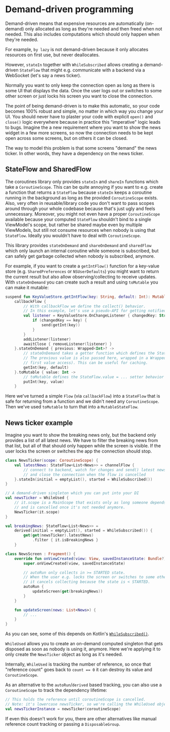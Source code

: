 # Demand-driven programming

Demand-driven means that expensive resources are automatically (on-demand) only allocated as long as they're needed and then freed when not needed.
This also includes computations which should only happen when they're needed.

For example, `by lazy` is not demand-driven because it only allocates resources on first use, but never deallocates.

However, `stateIn` together with `WhileSubscribed` allows creating a demand-driven `StateFlow` that might e.g. communicate with a backend via a WebSocket (let's say a news ticker).

Normally you want to only keep the connection open as long as there is some UI that displays the data.
Once the user logs out or switches to some other screen or just locks his screen you want to close the connection.

The point of being demand-driven is to make this automatic, so your code becomes 100% robust and simple, no matter in which way you change your UI.
You should never have to plaster your code with explicit `open()` and `close()` logic everywhere because in practice this "imperative" logic leads to bugs.
Imagine the a new requirement where you want to show the news widget in a few more screens, so now the connection needs to be kept open across some screens, but on others it can be closed.

The way to model this problem is that some screens "demand" the news ticker.
In other words, they have a dependency on the news ticker.

## StateFlow and SharedFlow

The coroutines library only provides `stateIn` and `shareIn` functions which take a `CoroutineScope`.
This can be quite annoying if you want to e.g. create a function that returns a `StateFlow` because
`stateIn` keeps a coroutine running in the background as long as the provided `CoroutineScope` exists.
Also, very often in reusable/library code you don't want to pass scopes around through your whole codebase because
that's just ugly and feels unnecessary. Moreover, you might not even have a proper `CoroutineScope` available because
your computed `StateFlow` shouldn't bind to a single ViewModel's scope, but rather be shared maybe even by multiple
ViewModels, but still not consume resources when nobody is using that `StateFlow`.
Ideally you wouldn't have to deal with `CoroutineScope`.

This library provides `stateOnDemand` and `shareOnDemand` and `sharedFlow` which only launch an internal coroutine
while someone is subscribed, but can safely get garbage collected when nobody is subscribed, anymore.

For example, if you want to create a `getIntFlow()` function for a key-value store (e.g. `SharedPreferences` or `NSUserDefaults`) you might want to return the current result but also allow observing/collecting to receive updates.
With `stateOnDemand` you can create such a result and using `toMutable` you can make it mutable:

```kotlin
suspend fun KeyValueStore.getIntFlow(key: String, default: Int): MutableStateFlow<Int> =
    callbackFlow {
        // With callbackFlow we define the collect() behavior.
        // In this example, let's use a pseudo-API for getting notified whenever a key gets updated:
        val listener = KeyValueStore.OnChangeListener { changedKey: String ->
            if (changedKey == key) {
                send(getInt(key))
            }
        }
        addListener(listener)
        awaitClose { removeListener(listener) }
    }.stateOnDemand { previous: Wrapped<Int>? ->
        // stateOnDemand takes a getter function which defines the StateFlow.value behavior when nobody collects.
        // The previous value is also passed here, wrapped in a Wrapped() instance (which can be null if this is the
        // first value access). This can be useful for caching.
        getInt(key, default)
    }.toMutable { value: Int ->
        // toMutable defines the StateFlow.value = ... setter behavior
        putInt(key, value)
    }
```

Here we've turned a simple `Flow` (via `callbackFlow`) into a `StateFlow` that is safe for returning from a function
and we didn't need any `CoroutineScope`. Then we've used `toMutable` to turn that into a `MutableStateFlow`.

## News ticker example

Imagine you want to show the breaking news only, but the backend only provides a list of all latest news.
We have to filter the breaking news from that list, but all of that should only happen while the screen is visible.
If the user locks the screen or switches the app the connection should stop.

```kotlin
class NewsTicker(scope: CoroutineScope) {
    val latestNews: StateFlow<List<News>> = channelFlow {
        // connect to backend, watch for changes and send() latest news,
        // and close the connection when the flow is cancelled
    }.stateIn(initial = emptyList(), started = WhileSubscribed())
}

// A demand-driven singleton which you can put into your DI
val newsTicker = WhileUsed {
    // it.scope is a MainScope that exists only as long someone depends on newsTicker
    // and is cancelled once it's not needed anymore.
    NewsTicker(it.scope)
}

val breakingNews: StateFlow<List<News>> =
    derived(initial = emptyList(), started = WhileSubscribed()) {
        get(get(newsTicker).latestNews)
            .filter { it.isBreakingNews }
    }

class NewsScreen : Fragment() {
    override fun onViewCreated(view: View, savedInstanceState: Bundle?) {
        super.onViewCreated(view, savedInstanceState)

        // autoRun only collects in >= STARTED state.
        // When the user e.g. locks the screen or switches to some other app,
        // it cancels collecting because the state is < STARTED.
        autoRun {
            updateScreen(get(breakingNews))
        }
    }

    fun updateScreen(news: List<News>) {
        // ...
    }
}
```

As you can see, some of this depends on Kotlin's [`WhileSubscribed()`](https://kotlin.github.io/kotlinx.coroutines/kotlinx-coroutines-core/kotlinx.coroutines.flow/-sharing-started/-while-subscribed.html).

`WhileUsed` allows you to create an on-demand computed singleton that gets disposed as soon as nobody is using it, anymore.
Here we're applying it to only create the `NewsTicker` object as long as it's needed.

Internally, `WhileUsed` is tracking the number of reference, so once that "reference count" goes back to `count == 0` it can destroy its value and `CoroutineScope`.

As an alternative to the `autoRun`/`derived` based tracking, you can also use a `CoroutineScope` to track the dependency lifetime:

```kotlin
// This holds the reference until coroutineScope is cancelled.
// Note: it's lowercase newsTicker, so we're calling the WhileUsed object here.
val newsTickerInstance = newsTicker(coroutineScope)
```

If even this doesn't work for you, there are other alternatives like manual reference count tracking or passing a `DisposableGroup`.
